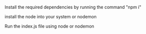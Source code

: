 Install the required dependencies by running the command "npm i"

install the node into your system or nodemon


Run the index.js file using node or nodemon
